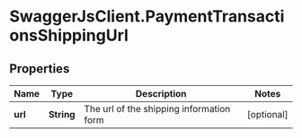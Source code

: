 # SwaggerJsClient.PaymentTransactionsShippingUrl

## Properties
Name | Type | Description | Notes
------------ | ------------- | ------------- | -------------
**url** | **String** | The url of the shipping information form | [optional] 


